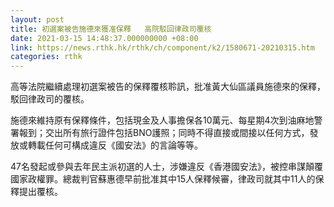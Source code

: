 ```yaml
---
layout: post
title: 初選案被告施德來獲准保釋   高院駁回律政司覆核
date: 2021-03-15 14:48:37.000000000 +08:00
link: https://news.rthk.hk/rthk/ch/component/k2/1580671-20210315.htm
categories: rthk
---
```


高等法院繼續處理初選案被告的保釋覆核聆訊，批准黃大仙區議員施德來的保釋，駁回律政司的覆核。

施德來維持原有保釋條件，包括現金及人事擔保各10萬元、每星期4次到油麻地警署報到；交出所有旅行證件包括BNO護照；同時不得直接或間接以任何方式，發放或轉載任何可構成違反《國安法》的言論等等。 

47名發起或參與去年民主派初選的人士，涉嫌違反《香港國安法》，被控串謀顛覆國家政權罪。總裁判官蘇惠德早前批准其中15人保釋候審，律政司就其中11人的保釋提出覆核。
